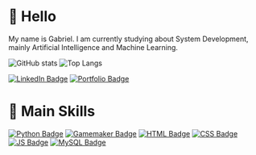 # 👋 Hello
<p> My name is Gabriel. I am currently studying about System Development, mainly Artificial Intelligence and Machine Learning. </p>

![GitHub stats](https://github-readme-stats.vercel.app/api?username=nalabGAB&show_icons=true&theme=merko) ![Top Langs](https://github-readme-stats.vercel.app/api?username=toshiossada&show_icons=true&theme=merko&include_all_commits=true&count_private=true)

[![LinkedIn Badge](https://img.shields.io/badge/LinkedIn-0077B5?style=for-the-badge&logo=linkedin&logoColor=white)](https://www.linkedin.com/in/gabriel-azanha-balan-7b23b52b6/)
[![Portfolio Badge](https://img.shields.io/badge/Portfolio-1d803e?style=for-the-badge)](https://nalabportfolio.netlify.app)

# 🧠 Main Skills
[![Python Badge](https://img.shields.io/badge/Python-3776AB?style=for-the-badge&logo=python&logoColor=white)](#) 
[![Gamemaker Badge](https://img.shields.io/badge/GML-000000?style=for-the-badge&logo=gamemaker&logoColor=white)](#) 
[![HTML Badge](https://img.shields.io/badge/HTML5-E34F26?style=for-the-badge&logo=html5&logoColor=white)](#) 
[![CSS Badge](https://img.shields.io/badge/CSS3-1572B6?style=for-the-badge&logo=css3&logoColor=white)](#) 
[![JS Badge](https://img.shields.io/badge/JavaScript-F7DF1E?style=for-the-badge&logo=javascript&logoColor=black)](#)
[![MySQL Badge](https://img.shields.io/badge/MySQL-4479A1?style=for-the-badge&logo=mysql&logoColor=white)](#)
